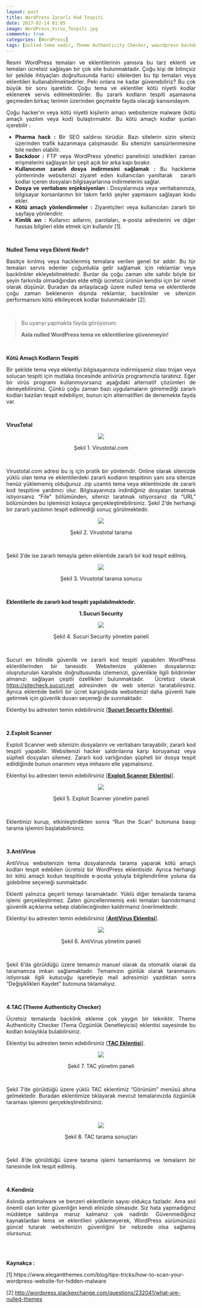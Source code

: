 ```yaml
---
layout: post
title: WordPress Zararlı Kod Tespiti
date: 2017-02-14 01:05
image: WordPress_Virus_Tespiti.jpg
comments: true
categories: [WordPress]
tags: [nulled tema nedir, Theme Authenticity Checker, waordpress backdoor, WordPress, wordpress antivirus, wordpress exploit scanner, wordpress malware plugin, wordpress malware tespiti, wordpress security, wordpress virüs eklentileri, wordpress virüs tespiti]
---
```

<p style="text-align:justify;">
Resmi WordPress temaları ve eklentilerinin yanısıra bu tarz eklenti ve temaları ücretsiz sağlayan bir çok site bulunmaktadır. Çoğu kişi de bilinçsiz bir şekilde ihtiyaçları doğrultusunda harici sitelerden bu tip temaları veya eklentileri kullanabilmektedirler. Peki onlara ne kadar güvenebiliriz? Bu çok büyük bir soru işaretidir. Çoğu tema ve eklentiler kötü niyetli kodlar eklenerek servis edilmektedirler. Bu zararlı kodların tespiti aşamasına geçmeden birkaç terimin üzerinden geçmekte fayda olacağı kanısındayım.
</p>

<p style="text-align:justify;">
Çoğu hacker’ın veya kötü niyetli kişilerin amacı websitenize malware (kötü amaçlı yazılım veya kod) bulaştırmaktır. Bu kötü amaçlı kodlar şunları içerebilir :
</p>
<ul style="text-align:justify;">
 	<li><strong>Pharma hack :</strong> Bir SEO saldırısı türüdür. Bazı sitelerin sizin siteniz üzerinden trafik kazanmaya çalışmasıdır. Bu sitenizin sansürlenmesine bile neden olabilir.</li>
 	<li><strong>Backdoor :</strong> FTP veya WordPress yönetici panelinizi istedikleri zaman erişmelerini sağlayan bir çeşit açık bir arka kapı bırakır.</li>
 	<li><strong>Kullanıcının zararlı dosya indirmesini sağlamak :</strong> Bu hackleme yönteminde websitenizi ziyaret eden kullanıcıları yanıltarak  zararlı kodlar içeren dosyaları bilgisayarlarına indirmelerini sağlar.</li>
 	<li><strong>Dosya ve veritabanı enjeksiyonları :</strong> Dosyalarınıza veya veritabanınıza, bilgisayar korsanlarının bir takım farklı şeyler yapmasını sağlayan kodu ekler.</li>
 	<li><strong>Kötü amaçlı yönlendirmeler :</strong> Ziyaretçileri veya kullanıcıları zararlı bir sayfaya yönlendirir.</li>
 	<li><strong>Kimlik avı :</strong> Kullanıcı adlarını, parolaları, e-posta adreslerini ve diğer hassas bilgileri elde etmek için kullanılır [1].</li>
</ul>
<br>

<p style="text-align:justify;">
<strong>Nulled Tema veya Eklenti Nedir?</strong>
</p>
<p style="text-align:justify;">
Basitçe kırılmış veya hacklenmiş temalara verilen genel bir addır. Bu tür temaları servis edenler çoğunlukla gelir sağlamak için reklamlar veya backlinkler ekleyebilmektedir. Bunlar da çoğu zaman site sahibi böyle bir şeyin farkında olmadığından elde ettiği ücretsiz ürünün kendisi için bir nimet olarak düşünür. Buradan da anlaşılacağı üzere nulled tema ve eklentilerde çoğu zaman beklenenin dışında reklamlar, backlinkler ve sitenizin performansını kötü etkileyecek kodlar bulunmaktadır [2].
</p>
<br>
<blockquote>Bu uyarıyı yapmakta fayda görüyorum:

<strong>Asla nulled WordPress tema ve eklentilerine güvenmeyin!</strong></blockquote>
<br>

<p style="text-align:justify;">
<strong>Kötü Amaçlı Kodların Tespiti</strong>
</p>
<p style="text-align:justify;">
Bir şekilde tema veya eklentiyi bilgisayarınıza indirmişseniz olası trojan veya solucan tespiti için mutlaka öncesinde antivirüs programınızla taratınız. Eğer bir virüs programı kullanmıyorsanız aşağıdaki alternatif çözümleri de deneyebilirsiniz. Çünkü çoğu zaman bazı uygulamaların göremediği zararlı kodları bazıları tespit edebiliyor, bunun için alternatifleri de denemekte fayda var.
</p>
<br>

<p style="text-align:justify;">
<strong>VirusTotal</strong>
</p>

<p style="text-align:center;">
    <img src="/images/virustotal1.png"/>
</p>
<p style="text-align:center;">
    Şekil 1. Virustotal.com
</p>
<br>

<p style="text-align:justify;">
Virustotal.com adresi bu iş için pratik bir yöntemdir. Online olarak sitenizde yüklü olan tema ve eklentilerdeki zararlı kodların tespitinin yanı sıra sitenize henüz yüklememiş olduğunuz .zip uzantılı tema veya eklentinizde de zararlı kod tespitine yardımcı olur. Bilgisayarınıza indirdiğiniz dosyaları taratmak istiyorsanız “File” bölümünden, sitenizi taratmak istiyorsanız da “URL” bölümünden bu işleminizi kolayca gerçekleştirebilirsiniz. Şekil 2’de herhangi bir zararlı yazılımın tespit edilmediği sonuç görülmektedir.
</p>
<p style="text-align:center;">
    <img src="/images/virustotal2.png"/>
</p>
<p style="text-align:center;">
    Şekil 2. Virustotal tarama 
</p>
<br>

<p style="text-align:justify;">
Şekil 3’de ise zararlı temayla gelen eklentide zararlı bir kod tespit edilmiş.
</p>

<p style="text-align:center;">
    <img src="/images/virustotal3.png"/>
</p>
<p style="text-align:center;">
    Şekil 3. Virustotal tarama sonucu
</p>
<br>


<p style="text-align:justify;">
<strong>Eklentilerle de zararlı kod tespiti yapılabilmektedir.</strong>
</p>

<p style="text-align:center;">
<strong>1.Sucuri Security</strong>
</p>
<p style="text-align:center;">
    <img src="/images/sucurisecu.png"/>
</p>
<p style="text-align:center;">
    Şekil 4. Sucuri Security yönetim paneli
</p>
<br>

<p style="text-align:justify;">
Sucuri en bilindik güvenlik ve zararlı kod tespiti yapabilen WordPress eklentilerinden bir tanesidir. Websitenize yüklenen dosyalarınızı oluşruturulan karaliste doğrultusunda izlemenizi, güvenlikle ilgili bildirimler almanızı sağlayan çeşitli özellikleri bulunmaktadır.  Ücretsiz olarak <a href="https://sitecheck.sucuri.net">https://sitecheck.sucuri.net</a> adresinden de web sitenizi taratabilirsiniz. Ayrıca eklentide belirli bir ücret karşılığında websitenizi daha güvenli hale getirmek için güvenlik duvarı seçeneği de sunmaktadır.
</p>
<p style="text-align:justify;">
Eklentiyi bu adresten temin edebilirsiniz [<strong><a href="https://wordpress.org/plugins/sucuri-scanner/">Sucuri Security Eklentisi</a></strong>].
</p>
<br>

<p style="text-align:justify;">
<strong>2.Exploit Scanner</strong>
</p>
<p style="text-align:justify;">
Exploit Scanner web sitenizin dosyalarını ve veritabanı tarayabilir, zararlı kod tespiti yapabilir. Websitenizi hacker saldırılarına karşı koruyamaz veya süpheli dosyaları silemez. Zararlı kod varlığından şüpheli bir dosya tespit edildiğinde bunun onarımını veya imhasını elle yapmalısınız.
</p>
<p style="text-align:justify;">
Eklentiyi bu adresten temin edebilirsiniz [<strong><a href="https://wordpress.org/plugins/exploit-scanner/">Exploit Scanner Eklentisi</a></strong>].
</p>
<p style="text-align:center;">
    <img src="/images/exploitscanner.png"/>
</p>
<p style="text-align:center;">
    Şekil 5. Exploit Scanner yönetim paneli
</p>
<br>
<p style="text-align:justify;">
Eklentinizi kurup, etkinleştirdikten sonra “Run the Scan” butonuna basıp tarama işlemini başlatabilirsiniz.
</p>
<br>

<p style="text-align:justify;">
<strong>3.AntiVirus</strong>
</p>
<p style="text-align:justify;">
AntiVirus websitenizin tema dosyalarında tarama yaparak kötü amaçlı kodları tespit edebilen ücretsiz bir WordPress eklentisidir. Ayrıca herhangi bir kötü amaçlı kodun tespitinde e-posta yoluyla bilgilendirilme yoluna da gidebilme seçeneği sunmaktadır.
</p>
<p style="text-align:justify;">
Eklenti yalnızca geçerli temayı taramaktadır. Yüklü diğer temalarda tarama işlemi gerçekleştirmez. Zaten güncellenmemiş eski temaları barındırmanız güvenlik açıklarına sebep olabileceğinden kaldırmanız önerilmektedir.
</p>
<p style="text-align:justify;">
Eklentiyi bu adresten temin edebilirsiniz [<a href="https://wordpress.org/plugins/antivirus/"><strong>AntiVirus Eklentisi</strong></a>].
</p>

<p style="text-align:center;">
    <img src="/images/antivirus.png"/>
</p>
<p style="text-align:center;">
    Şekil 6. AntiVirus yönetim paneli
</p>
<br>
<p style="text-align:justify;">
Şekil 6’da görüldüğü üzere temamızı manuel olarak da otomatik olarak da taramamıza imkan sağlamaktadır. Temamızın günlük olarak taranmasını istiyorsak ilgili kutucuğu işaretleyip mail adresimizi yazdıktan sonra “Değişiklikleri Kaydet” butonuna tıklamalıyız.
</p>
<br>

<p style="text-align:justify;">
<strong>4.TAC (Theme Authenticity Checker)</strong>
</p>
<p style="text-align:justify;">
Ücretsiz temalarda backlink ekleme çok yaygın bir tekniktir. Theme Authenticity Checker (Tema Özgünlük Denetleyicisi) eklentisi sayesinde bu kodları kolaylıkla bulabilirsiniz.
</p>

<p style="text-align:justify;">
Eklentiyi bu adresten temin edebilirsiniz [<strong><a href="https://wordpress.org/plugins-wp/tac/">TAC Eklentisi</a></strong>].
</p>
<p style="text-align:center;">
    <img src="/images/tac1.png"/>
</p>
<p style="text-align:center;">
    Şekil 7. TAC yönetim paneli
</p>
<br>

<p style="text-align:justify;">
Şekil 7’de görüldüğü üzere yüklü TAC eklentimiz “Görünüm” menüsü altına gelmektedir. Buradan eklentimize tıklayarak mevcut temalarınızda özgünlük taraması işlemini gerçekleştirebilirsiniz.
</p>
<br>

<p style="text-align:center;">
    <img src="/images/tac2.png"/>
</p>
<p style="text-align:center;">
    Şekil 8. TAC tarama sonuçları
</p>
<br>

<p style="text-align:justify;">
Şekil 8’de görüldüğü üzere tarama işlemi tamamlanmış ve temaların bir tanesinde link tespit edilmiş.
</p>
<br>


<p style="text-align:justify;">
<strong>4.Kendiniz</strong>
</p>

<p style="text-align:justify;">
Aslında antimalware ve benzeri eklentilerin sayısı oldukça fazladır. Ama asıl önemli olan kriter güvenliğin kendi elinizde olmasıdır. Siz hata yapmadığınız müddetçe saldırıya maruz kalmanız çok nadirdir. Güvenmediğiniz kaynaklardan tema ve eklentileri yüklemeyerek, WordPress sürümünüzü güncel tutarak websitenizin güvenliğini bir nebzede olsa sağlamış olursunuz.
</p>
<br><br>
<p class=""><strong>Kaynakça :</strong></p>
[1] https://www.elegantthemes.com/blog/tips-tricks/how-to-scan-your-wordpress-website-for-hidden-malware

[2] http://wordpress.stackexchange.com/questions/232041/what-are-nulled-themes
